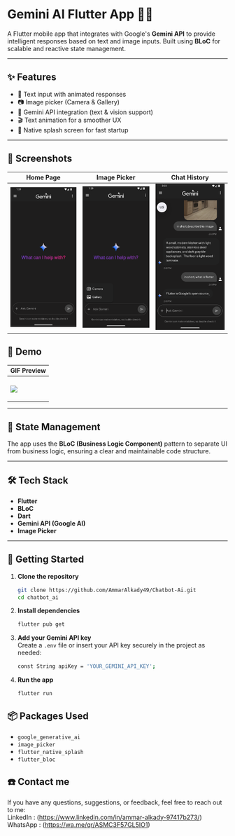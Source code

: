# Gemini AI Flutter App 🤖📱

A Flutter mobile app that integrates with Google's **Gemini API** to provide intelligent responses based on text and image inputs. Built using **BLoC** for scalable and reactive state management.

---

## ✨ Features

- 📝 Text input with animated responses  
- 📷 Image picker (Camera & Gallery)  
- 🤖 Gemini API integration (text & vision support)  
- 🎬 Text animation for a smoother UX  
- 🚀 Native splash screen for fast startup

---

## 📸 Screenshots

| Home Page | Image Picker | Chat History |
|------------|-------------------|------------------|
| ![Screenshot1](https://raw.githubusercontent.com/AmmarAlkady49/Chatbot-Ai/master/assets/media/initial_home_screen.png)|![Screenshot2](https://raw.githubusercontent.com/AmmarAlkady49/Chatbot-Ai/master/assets/media//image_picker.png)|![Screenshot3](https://raw.githubusercontent.com/AmmarAlkady49/Chatbot-Ai/master/assets/media/chat_history.png)|

## 🎥 Demo

| GIF Preview |
|-------------|
| <p align="center">
  <img src="https://raw.githubusercontent.com/AmmarAlkady49/Chatbot-Ai/master/assets/media/recoding.gif" style="width: 60%;"/></p> |

---

## 🧠 State Management

The app uses the **BLoC (Business Logic Component)** pattern to separate UI from business logic, ensuring a clear and maintainable code structure.

---

## 🛠 Tech Stack

- **Flutter**  
- **BLoC**  
- **Dart**  
- **Gemini API (Google AI)**  
- **Image Picker**  
 

---

## 🚀 Getting Started

1. **Clone the repository**
   ```bash
   git clone https://github.com/AmmarAlkady49/Chatbot-Ai.git
   cd chatbot_ai
2. **Install dependencies**
    ```bash
    flutter pub get
3. **Add your Gemini API key**<br>
    Create a ```.env``` file or insert your API key securely in the project as needed:
    ```bash
    const String apiKey = 'YOUR_GEMINI_API_KEY';
4. **Run the app**
    ```bash
    flutter run

## 📦 Packages Used
- ```google_generative_ai```
- ```image_picker```  
- ```flutter_native_splash```  
- ```flutter_bloc```  

## ☎️ Contact me 
If you have any questions, suggestions, or feedback, feel free to reach out to me:<br>
LinkedIn : (https://www.linkedin.com/in/ammar-alkady-97417b273/)<br>
WhatsApp : (https://wa.me/qr/ASMC3F57GL5IO1)

